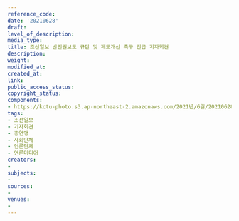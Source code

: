 ```yaml
---
reference_code: 
date: '20210628'
draft: 
level_of_description: 
media_type: 
title: 조선일보 반인권보도 규탄 및 제도개선 촉구 긴급 기자회견
description: 
weight: 
modified_at: 
created_at: 
link: 
public_access_status: 
copyright_status: 
components:
- https://kctu-photo.s3.ap-northeast-2.amazonaws.com/2021년/6월/20210628-조선일보+반인권보도+규탄+및+제도개선+촉구+긴급+기자회견_조선일보_기자회견_총연맹_사회단체_언론단체_언론미디어/_5D40076.jpg
tags:
- 조선일보
- 기자회견
- 총연맹
- 사회단체
- 언론단체
- 언론미디어
creators:
- 
subjects:
- 
sources:
- 
venues:
- 
---
```

